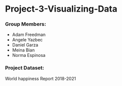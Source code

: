 # Project-3-Visualizing-Data

### Group Members:
 - Adam Freedman
 - Angele Yazbec
 - Daniel Garza
 - Meina Bian
 - Norma Espinosa

### Project Dataset:
World happiness Report 2018-2021
